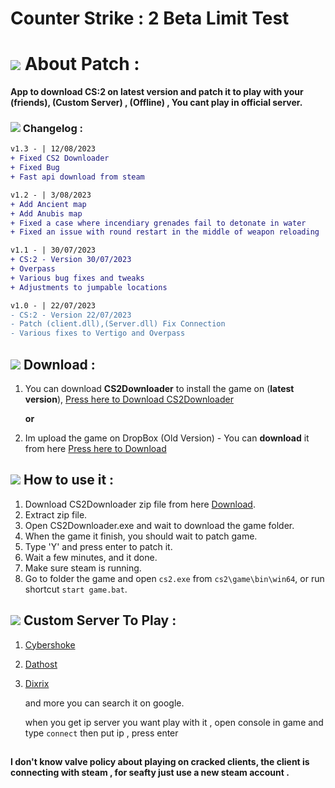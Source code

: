 # Counter Strike : 2 Beta Limit Test


# ![](https://img.icons8.com/?size=60&id=PS7g5IDZc4LQ&format=png) About Patch :
**App to download CS:2 on latest version and patch it to play with your  **(friends)**, **(Custom Server)** , **(Offline)** , You cant play in official server.**

### ![](https://img.icons8.com/?size=60&id=_VsvtdQCsxq4&format=png) Changelog :

```diff
v1.3 - | 12/08/2023
+ Fixed CS2 Downloader
+ Fixed Bug
+ Fast api download from steam

v1.2 - | 3/08/2023
+ Add Ancient map
+ Add Anubis map
+ Fixed a case where incendiary grenades fail to detonate in water
+ Fixed an issue with round restart in the middle of weapon reloading

v1.1 - | 30/07/2023
+ CS:2 - Version 30/07/2023
+ Overpass
+ Various bug fixes and tweaks
+ Adjustments to jumpable locations

v1.0 - | 22/07/2023
- CS:2 - Version 22/07/2023
- Patch (client.dll),(Server.dll) Fix Connection
- Various fixes to Vertigo and Overpass
```
## ![](https://img.icons8.com/?size=60&id=m2rAYiXkqccX&format=svg) Download :
1) You can download **CS2Downloader** to install the game on (**latest version**), [Press here to Download CS2Downloader](https://github.com/McDaived/CS2-Patch-Access/releases/tag/v1.3)

   **or**
   
3) Im upload the game on DropBox (Old Version) - You can **download** it from here [Press here to Download](https://www.dropbox.com/s/kixx2piu9ilbepa/cs2.zip?dl=0)

## ![](https://img.icons8.com/?size=60&id=qQWURf13xigk&format=svg) How to use it :
1. Download CS2Downloader zip file from here [Download](https://github.com/McDaived/CS2-Patch-Access/releases/download/v1.3/CS2.Downloader.v1.3.zip).
2. Extract zip file.
3. Open CS2Downloader.exe and wait to download the game folder.
4. When the game it finish, you should wait to patch game.
5. Type 'Y' and press enter to patch it.
6. Wait a few minutes, and it done.
7. Make sure steam is running.
8. Go to folder the game and open `cs2.exe` from `cs2\game\bin\win64`, or run shortcut `start game.bat`.

## ![](https://img.icons8.com/?size=60&id=AgiWBf89rthv&format=svg) Custom Server To Play :
1. [Cybershoke](https://cybershoke.net/cs2)
2. [Dathost](https://dathost.net/cs2-public-servers)
3. [Dixrix](https://dixrix.net/cs2)

     and more you can search it on google.
   
    when you get ip server you want play with it , open console in game and type ``connect`` then put ip , press enter
##
**I don't know valve policy about playing on cracked clients, the client is connecting with steam , for seafty just use a new steam account .**
